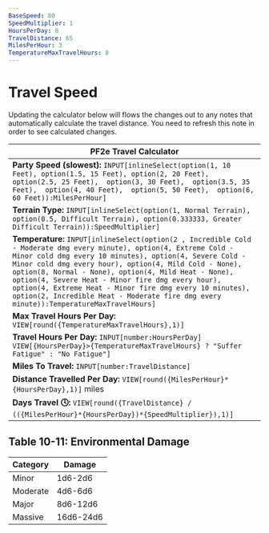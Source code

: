 ```yaml
---
BaseSpeed: 80
SpeedMultiplier: 1
HoursPerDay: 8
TravelDistance: 65
MilesPerHour: 3
TemperatureMaxTravelHours: 8
---
```


# Travel Speed


Updating the calculator below will flows the changes out to any notes that automatically calculate the travel distance. You need to refresh this note in order to see calculated changes. 

| PF2e Travel Calculator                                                                                                                                                                                                                                                                                                                          |
| ----------------------------------------------------------------------------------------------------------------------------------------------------------------------------------------------------------------------------------------------------------------------------------------------------------------------------------------------- |
| **Party Speed (slowest):** `INPUT[inlineSelect(option(1, 10 Feet), option(1.5, 15 Feet), option(2, 20 Feet), option(2.5, 25 Feet),  option(3, 30 Feet),  option(3.5, 35 Feet),  option(4, 40 Feet),  option(5, 50 Feet),  option(6, 60 Feet)):MilesPerHour]`                                                                                    |
| **Terrain Type:** `INPUT[inlineSelect(option(1, Normal Terrain), option(0.5, Difficult Terrain), option(0.333333, Greater Difficult Terrain)):SpeedMultiplier]`                                                                                                                                                                                 |
| **Temperature:** `INPUT[inlineSelect(option(2 , Incredible Cold - Moderate dmg every minute), option(4, Extreme Cold - Minor cold dmg every 10 minutes), option(4, Severe Cold - Minor cold dmg every hour), option(4, Mild Cold - None), option(8, Normal - None), option(4, Mild Heat - None), option(4, Severe Heat - Minor fire dmg every hour), option(4, Extreme Heat - Minor fire dmg every 10 minutes), option(2, Incredible Heat - Moderate fire dmg every minute)):TemperatureMaxTravelHours]` |
| **Max Travel Hours Per Day:** `VIEW[round({TemperatureMaxTravelHours},1)]`                                                                                                                                                                                                                                                                      |
| **Travel Hours Per Day:** `INPUT[number:HoursPerDay]` `VIEW[{HoursPerDay}>{TemperatureMaxTravelHours} ? "Suffer Fatigue" : "No Fatigue"]`                                                                                                                                                                                                                                                                                          |
| **Miles To Travel:**  `INPUT[number:TravelDistance]`                                                                                                                                                                                                                                                                                            |
| **Distance Travelled Per Day:** `VIEW[round({MilesPerHour}*{HoursPerDay},1)]`  miles                                                                                                                                                                                                                                                            |
| **Days Travel 🕓:** `VIEW[round({TravelDistance} / (({MilesPerHour}*{HoursPerDay})*{SpeedMultiplier}),1)]`                                                                                                                                                                                                                                                                                                                                                |

## Table 10-11: Environmental Damage

| **Category** | **Damage** |
| ------------ | ---------- |
| Minor        | 1d6-2d6    |
| Moderate     | 4d6-6d6    |
| Major        | 8d6-12d6   |
| Massive      | 16d6-24d6  |